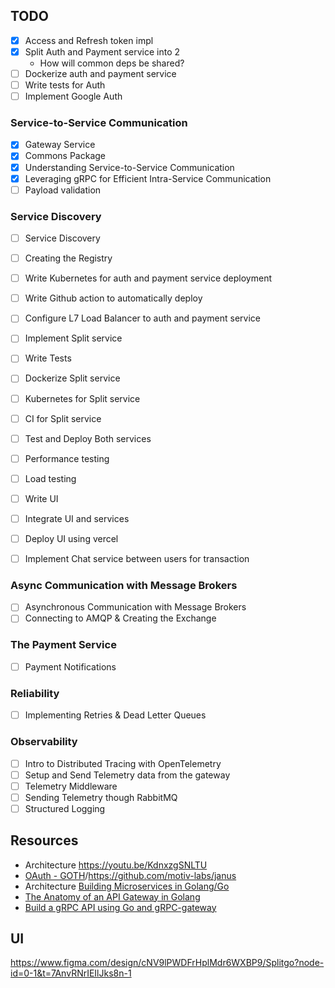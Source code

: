 ## TODO
- [x] Access and Refresh token impl
- [x] Split Auth and Payment service into 2 
	- How will common deps be shared?
- [ ] Dockerize auth and payment service
- [ ] Write tests for Auth
- [ ] Implement Google Auth
      
### Service-to-Service Communication
- [x] Gateway Service
- [x] Commons Package
- [x] Understanding Service-to-Service Communication
- [x] Leveraging gRPC for Efficient Intra-Service Communication
- [ ] Payload validation

### Service Discovery
- [ ] Service Discovery
- [ ] Creating the Registry

- [ ] Write Kubernetes for auth and payment service deployment
- [ ] Write Github action to automatically deploy
- [ ] Configure L7 Load Balancer to auth and payment service
      
- [ ] Implement Split service
- [ ] Write Tests
- [ ] Dockerize Split service
- [ ] Kubernetes for Split service
- [ ] CI for Split service
- [ ] Test and Deploy Both services
- [ ] Performance testing 
- [ ] Load testing
- [ ] Write UI 
- [ ] Integrate UI and services
- [ ] Deploy UI using vercel
- [ ] Implement Chat service between users for transaction

### Async Communication with Message Brokers
- [ ] Asynchronous Communication with Message Brokers
- [ ] Connecting to AMQP & Creating the Exchange

### The Payment Service
- [ ] Payment Notifications

### Reliability
- [ ] Implementing Retries & Dead Letter Queues

### Observability
- [ ] Intro to Distributed Tracing with OpenTelemetry
- [ ] Setup and Send Telemetry data from the gateway
- [ ] Telemetry Middleware
- [ ] Sending Telemetry though RabbitMQ
- [ ] Structured Logging

## Resources
- Architecture https://youtu.be/KdnxzgSNLTU
- [OAuth - GOTH](https://youtu.be/iHFQyd__2A0)/https://github.com/motiv-labs/janus
- Architecture [Building Microservices in Golang/Go](https://youtube.com/playlist?list=PL7yAAGMOat_Fn8sAXIk0WyBfK_sT1pohu&si=rQtGmmh-4K9mjN31)
- [The Anatomy of an API Gateway in Golang](https://hackernoon.com/the-anatomy-of-an-api-gateway-in-golang)
- [Build a gRPC API using Go and gRPC-gateway](https://www.koyeb.com/tutorials/build-a-grpc-api-using-go-and-grpc-gateway)

## UI
https://www.figma.com/design/cNV9lPWDFrHplMdr6WXBP9/Splitgo?node-id=0-1&t=7AnvRNrIEIlJks8n-1
